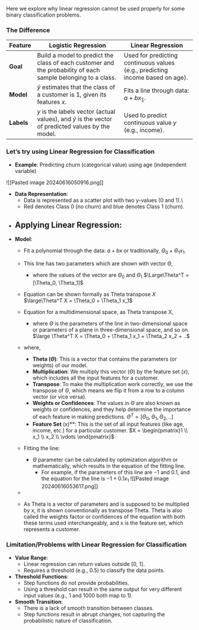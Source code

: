 Here we explore why linear regression cannot be used properly for some binary classification problems. 

### The Difference

| Feature    | Logistic Regression                                                                                          | Linear Regression                                                             |
| ---------- | ------------------------------------------------------------------------------------------------------------ | ----------------------------------------------------------------------------- |
| **Goal**   | Build a model to predict the class of each customer and the probability of each sample belonging to a class. | Used for predicting continuous values (e.g., predicting income based on age). |
| **Model**  | $\hat{y}$ estimates that the class of a customer is 1, given its features $x$.                               | Fits a line through data: $a + b x_1$.                                        |
| **Labels** | $y$ is the labels vector (actual values), and $\hat{y}$ is the vector of predicted values by the model.      | Used to predict continuous value $y$ (e.g., income).                          |
### Let’s try using Linear Regression for Classification
- **Example**: Predicting churn (categorical value) using age (independent variable)

![[Pasted image 20240616050916.png]]
- **Data Representation**: 
	- Data is represented as a scatter plot with two y-values (0 and 1).\
	- Red denotes Class 0 (no churn) and blue denotes Class 1 (churn).
- **Applying Linear Regression**:
	- 
- **Model**:
	- Fit a polynomial through the data: $a + b x$ or traditionally, $\Theta_0 + \Theta_1 x_1$.
	- This line has two parameters which are shown with vector $\Theta$, 
		- where the values of the vector are $\Theta_0$ and $\Theta_1$
	 $\Large\Theta^T = [\Theta_0, \Theta_1]$
	- Equation can be shown formally as Theta transpose $X$
	 $\large\Theta^T X = \Theta_0 + \Theta_1 x_1$
	- Equation for a multidimensional space, as Theta transpose X, 
		- where $\Theta$ is the parameters of the line in two-dimensional space or parameters of a plane in three-dimensional space, and so on.
	 $\large \Theta^T X = \Theta_0 + \Theta_1 x_1 + \Theta_2 x_2 + ..$
	- where, 
		- **Theta ($\Theta$)**: This is a vector that contains the parameters (or weights) of our model.
		- **Multiplication**: We multiply this vector ($\Theta$) by the feature set ($x$), which includes all the input features for a customer.
		- **Transpose**: To make the multiplication work correctly, we use the transpose of $\Theta$, which means we flip it from a row to a column vector (or vice versa).
		- **Weights or Confidences**: The values in $\Theta$ are also known as weights or confidences, and they help determine the importance of each feature in making predictions.
		 $\Theta^T = [\Theta_0, \Theta_1, \Theta_2,..]$
		- **Feature Set** ($x$)**: This is the set of all input features (like age, income, etc.) for a particular customer.
		 $X = \begin{pmatrix}1 \\ x_1 \\ x_2 \\ \vdots \end{pmatrix}$
		
	- Fitting the line: 
		- $\Theta$ parameter can be calculated by optimization algorithm or mathematically, which results in the equation of the fitting line. 
			- For example, if the parameters of this line are $-1$ and $0.1$, and the equation for the line is $-1 + 0.1 x_1$
	![[Pasted image 20240616053617.png]]
	
	 - 
	 - As Theta is a vector of parameters and is supposed to be multiplied by x, it is shown conventionally as transpose Theta. Theta is also called the weights factor or confidences of the equation with both these terms used interchangeably, and x is the feature set, which represents a customer.

### Limitation/Problems with Linear Regression for Classification
- **Value Range**:
	- Linear regression can return values outside [0, 1].
	- Requires a threshold (e.g., 0.5) to classify the data points.
- **Threshold Functions**:
	- Step functions do not provide probabilities.
	- Using a threshold can result in the same output for very different input values (e.g., 1 and 1000 both map to 1).
- **Smooth Transition**:
	- There is a lack of smooth transition between classes.
	- Step functions result in abrupt changes, not capturing the probabilistic nature of classification.

